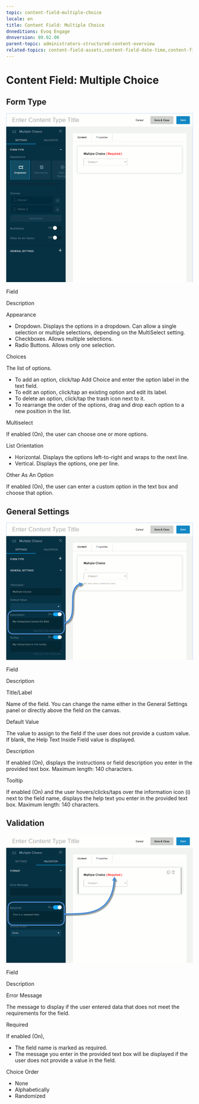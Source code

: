 ```yaml
---
topic: content-field-multiple-choice
locale: en
title: Content Field: Multiple Choice
dnneditions: Evoq Engage
dnnversion: 09.02.00
parent-topic: administrators-structured-content-overview
related-topics: content-field-assets,content-field-date-time,content-field-multi-line-text,content-field-number,content-field-reference-object,content-field-single-line-text,content-field-static-text
---
```


# Content Field: Multiple Choice

## Form Type

  

![Form Type for Multiple Choice field](img/scr-ContentField-MultipleChoice-formtype.gif)

  

Field

Description

Appearance

*   Dropdown. Displays the options in a dropdown. Can allow a single selection or multiple selections, depending on the MultiSelect setting.
*   Checkboxes. Allows multiple selections.
*   Radio Buttons. Allows only one selection.

Choices

The list of options.

*   To add an option, click/tap Add Choice and enter the option label in the text field.
*   To edit an option, click/tap an existing option and edit its label.
*   To delete an option, click/tap the trash icon next to it.
*   To rearrange the order of the options, drag and drop each option to a new position in the list.

Multiselect

If enabled (On), the user can choose one or more options.

List Orientation

*   Horizontal. Displays the options left-to-right and wraps to the next line.
*   Vertical. Displays the options, one per line.

Other As An Option

If enabled (On), the user can enter a custom option in the text box and choose that option.

## General Settings

  

![General Settings for Multiple Choice field](img/scr-ContentField-MultipleChoice-generalsettings.gif)

  

Field

Description

Title/Label

Name of the field. You can change the name either in the General Settings panel or directly above the field on the canvas.

Default Value

The value to assign to the field if the user does not provide a custom value. If blank, the Help Text Inside Field value is displayed.

Description

If enabled (On), displays the instructions or field description you enter in the provided text box. Maximum length: 140 characters.

Tooltip

If enabled (On) and the user hovers/clicks/taps over the information icon (i) next to the field name, displays the help text you enter in the provided text box. Maximum length: 140 characters.

## Validation

  

![Validation for Multiple Choice field](img/scr-ContentField-MultipleChoice-validation.gif)

  

Field

Description

Error Message

The message to display if the user entered data that does not meet the requirements for the field.

Required

If enabled (On),

*   The field name is marked as required.
*   The message you enter in the provided text box will be displayed if the user does not provide a value in the field.

Choice Order

*   None
*   Alphabetically
*   Randomized